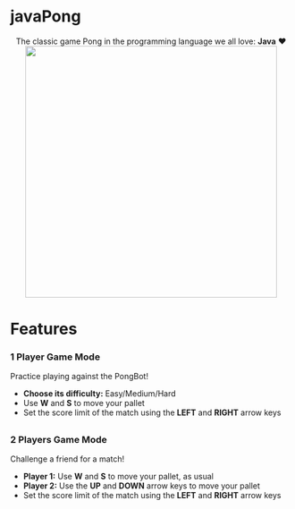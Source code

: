 # javaPong

<p align="center">
The classic game Pong in the programming language we all love: <b>Java</b> ♥

<img width="450" src="https://raw.githubusercontent.com/pedroramos3225/javaPong/master/img/pong.png">
</p>

##

# Features
### 1 Player Game Mode
Practice playing against the PongBot!
* **Choose its difficulty:** Easy/Medium/Hard
* Use **W** and **S** to move your pallet
* Set the score limit of the match using the **LEFT** and **RIGHT** arrow keys

##

### 2 Players Game Mode
Challenge a friend for a match!
* **Player 1:** Use **W** and **S** to move your pallet, as usual
* **Player 2:** Use the **UP** and **DOWN** arrow keys to move your pallet
* Set the score limit of the match using the **LEFT** and **RIGHT** arrow keys

##
